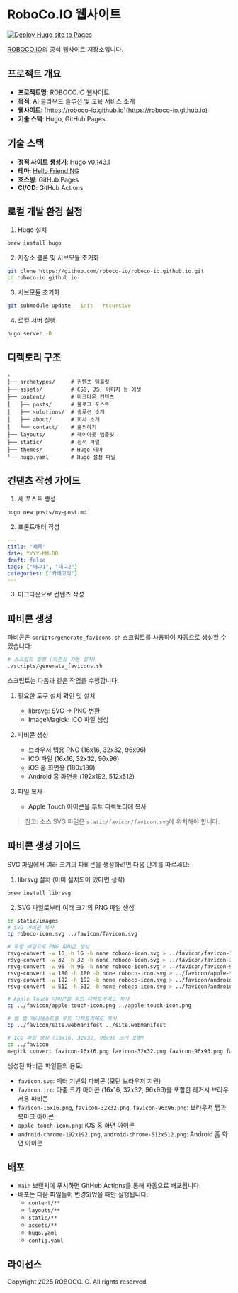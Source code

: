 # RoboCo.IO 웹사이트

[![Deploy Hugo site to Pages](https://github.com/roboco-io/roboco-io.github.io/actions/workflows/hugo.yml/badge.svg)](https://github.com/roboco-io/roboco-io.github.io/actions/workflows/hugo.yml)

[ROBOCO.IO](https://roboco-io.github.io)의 공식 웹사이트 저장소입니다.

## 프로젝트 개요

- **프로젝트명**: ROBOCO.IO 웹사이트
- **목적**: AI·클라우드 솔루션 및 교육 서비스 소개
- **웹사이트**: [https://roboco-io.github.io](https://roboco-io.github.io)
- **기술 스택**: Hugo, GitHub Pages

## 기술 스택

- **정적 사이트 생성기**: Hugo v0.143.1
- **테마**: [Hello Friend NG](https://github.com/rhazdon/hugo-theme-hello-friend-ng)
- **호스팅**: GitHub Pages
- **CI/CD**: GitHub Actions

## 로컬 개발 환경 설정

1. Hugo 설치
```bash
brew install hugo
```

2. 저장소 클론 및 서브모듈 초기화
```bash
git clone https://github.com/roboco-io/roboco-io.github.io.git
cd roboco-io.github.io
```

3. 서브모듈 초기화
```bash
git submodule update --init --recursive
```

4. 로컬 서버 실행
```bash
hugo server -D
```

## 디렉토리 구조

```
.
├── archetypes/     # 컨텐츠 템플릿
├── assets/         # CSS, JS, 이미지 등 에셋
├── content/        # 마크다운 컨텐츠
│   ├── posts/      # 블로그 포스트
│   ├── solutions/  # 솔루션 소개
│   ├── about/      # 회사 소개
│   └── contact/    # 문의하기
├── layouts/        # 레이아웃 템플릿
├── static/         # 정적 파일
├── themes/         # Hugo 테마
└── hugo.yaml       # Hugo 설정 파일
```

## 컨텐츠 작성 가이드

1. 새 포스트 생성
```bash
hugo new posts/my-post.md
```

2. 프론트매터 작성
```yaml
---
title: "제목"
date: YYYY-MM-DD
draft: false
tags: ["태그1", "태그2"]
categories: ["카테고리"]
---
```

3. 마크다운으로 컨텐츠 작성

## 파비콘 생성

파비콘은 `scripts/generate_favicons.sh` 스크립트를 사용하여 자동으로 생성할 수 있습니다:

```bash
# 스크립트 실행 (의존성 자동 설치)
./scripts/generate_favicons.sh
```

스크립트는 다음과 같은 작업을 수행합니다:

1. 필요한 도구 설치 확인 및 설치
   - librsvg: SVG → PNG 변환
   - ImageMagick: ICO 파일 생성

2. 파비콘 생성
   - 브라우저 탭용 PNG (16x16, 32x32, 96x96)
   - ICO 파일 (16x16, 32x32, 96x96)
   - iOS 홈 화면용 (180x180)
   - Android 홈 화면용 (192x192, 512x512)

3. 파일 복사
   - Apple Touch 아이콘을 루트 디렉토리에 복사

> 참고: 소스 SVG 파일은 `static/favicon/favicon.svg`에 위치해야 합니다.

## 파비콘 생성 가이드

SVG 파일에서 여러 크기의 파비콘을 생성하려면 다음 단계를 따르세요:

1. librsvg 설치 (이미 설치되어 있다면 생략)
```bash
brew install librsvg
```

2. SVG 파일로부터 여러 크기의 PNG 파일 생성
```bash
cd static/images
# SVG 파비콘 복사
cp roboco-icon.svg ../favicon/favicon.svg

# 투명 배경으로 PNG 파비콘 생성
rsvg-convert -w 16 -h 16 -b none roboco-icon.svg > ../favicon/favicon-16x16.png
rsvg-convert -w 32 -h 32 -b none roboco-icon.svg > ../favicon/favicon-32x32.png
rsvg-convert -w 96 -h 96 -b none roboco-icon.svg > ../favicon/favicon-96x96.png
rsvg-convert -w 180 -h 180 -b none roboco-icon.svg > ../favicon/apple-touch-icon.png
rsvg-convert -w 192 -h 192 -b none roboco-icon.svg > ../favicon/android-chrome-192x192.png
rsvg-convert -w 512 -h 512 -b none roboco-icon.svg > ../favicon/android-chrome-512x512.png

# Apple Touch 아이콘을 루트 디렉토리에도 복사
cp ../favicon/apple-touch-icon.png ../apple-touch-icon.png

# 웹 앱 매니페스트를 루트 디렉토리에도 복사
cp ../favicon/site.webmanifest ../site.webmanifest

# ICO 파일 생성 (16x16, 32x32, 96x96 크기 포함)
cd ../favicon
magick convert favicon-16x16.png favicon-32x32.png favicon-96x96.png favicon.ico
```

생성된 파비콘 파일들의 용도:
- `favicon.svg`: 벡터 기반의 파비콘 (모던 브라우저 지원)
- `favicon.ico`: 다중 크기 아이콘 (16x16, 32x32, 96x96)을 포함한 레거시 브라우저용 파비콘
- `favicon-16x16.png`, `favicon-32x32.png`, `favicon-96x96.png`: 브라우저 탭과 북마크 아이콘
- `apple-touch-icon.png`: iOS 홈 화면 아이콘
- `android-chrome-192x192.png`, `android-chrome-512x512.png`: Android 홈 화면 아이콘

## 배포

- `main` 브랜치에 푸시하면 GitHub Actions를 통해 자동으로 배포됩니다.
- 배포는 다음 파일들이 변경되었을 때만 실행됩니다:
  - `content/**`
  - `layouts/**`
  - `static/**`
  - `assets/**`
  - `hugo.yaml`
  - `config.yaml`

## 라이선스

Copyright 2025 ROBOCO.IO. All rights reserved.
